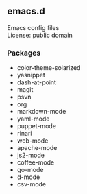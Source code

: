 ## emacs.d
Emacs config files  
License: public domain

### Packages
* color-theme-solarized
* yasnippet
* dash-at-point
* magit
* psvn
* org
* markdown-mode
* yaml-mode
* puppet-mode
* rinari
* web-mode
* apache-mode
* js2-mode
* coffee-mode
* go-mode
* d-mode
* csv-mode
